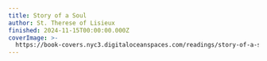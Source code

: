 ```yaml
---
title: Story of a Soul
author: St. Therese of Lisieux
finished: 2024-11-15T00:00:00.000Z
coverImage: >-
  https://book-covers.nyc3.digitaloceanspaces.com/readings/story-of-a-soul-01.jpg
---
```

